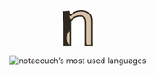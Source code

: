
<!--
**notacouch/notacouch** is a ✨ _special_ ✨ repository because its `README.md` (this file) appears on your GitHub profile.

Here are some ideas to get you started:

- 🔭 I’m currently working on ...
- 🌱 I’m currently learning ...
- 👯 I’m looking to collaborate on ...
- 🤔 I’m looking for help with ...
- 💬 Ask me about ...
- 📫 How to reach me: ...
- 😄 Pronouns: ...
- ⚡ Fun fact: ...
-->

<p align="center"><img alt="notacouch logo" src="/notacouch-icon-64.png"></p>
<p align="center"><img alt="notacouch’s most used languages" src="https://github-readme-stats.vercel.app/api/top-langs/?username=notacouch"></p>

